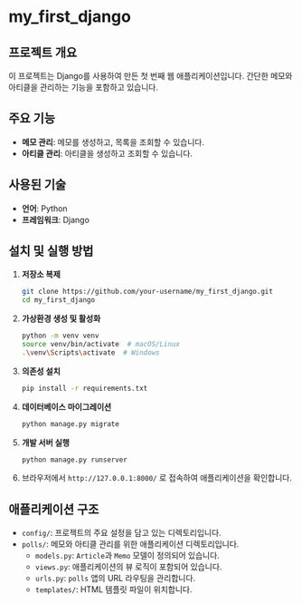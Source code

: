 
# my_first_django

## 프로젝트 개요

이 프로젝트는 Django를 사용하여 만든 첫 번째 웹 애플리케이션입니다. 간단한 메모와 아티클을 관리하는 기능을 포함하고 있습니다.

## 주요 기능

- **메모 관리**: 메모를 생성하고, 목록을 조회할 수 있습니다.
- **아티클 관리**: 아티클을 생성하고 조회할 수 있습니다.

## 사용된 기술

- **언어**: Python
- **프레임워크**: Django

## 설치 및 실행 방법

1.  **저장소 복제**

    ```bash
    git clone https://github.com/your-username/my_first_django.git
    cd my_first_django
    ```

2.  **가상환경 생성 및 활성화**

    ```bash
    python -m venv venv
    source venv/bin/activate  # macOS/Linux
    .\venv\Scripts\activate  # Windows
    ```

3.  **의존성 설치**

    ```bash
    pip install -r requirements.txt
    ```

4.  **데이터베이스 마이그레이션**

    ```bash
    python manage.py migrate
    ```

5.  **개발 서버 실행**

    ```bash
    python manage.py runserver
    ```

6.  브라우저에서 `http://127.0.0.1:8000/` 로 접속하여 애플리케이션을 확인합니다.

## 애플리케이션 구조

-   `config/`: 프로젝트의 주요 설정을 담고 있는 디렉토리입니다.
-   `polls/`: 메모와 아티클 관리를 위한 애플리케이션 디렉토리입니다.
    -   `models.py`: `Article`과 `Memo` 모델이 정의되어 있습니다.
    -   `views.py`: 애플리케이션의 뷰 로직이 포함되어 있습니다.
    -   `urls.py`: `polls` 앱의 URL 라우팅을 관리합니다.
    -   `templates/`: HTML 템플릿 파일이 위치합니다.
